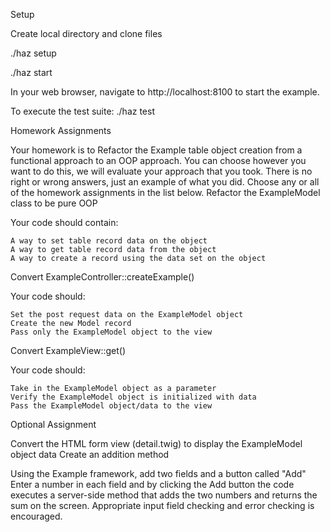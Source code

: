 Setup

Create local directory and clone files

./haz setup

./haz start

In your web browser, navigate to http://localhost:8100 to start the example.

To execute the test suite: ./haz test


Homework Assignments

Your homework is to Refactor the Example table object creation from a functional approach to an OOP approach. You can choose however you want to do this, we will evaluate your approach that you took. There is no right or wrong answers, just an example of what you did. Choose any or all of the homework assignments in the list below.
Refactor the ExampleModel class to be pure OOP

Your code should contain:

    A way to set table record data on the object
    A way to get table record data from the object
    A way to create a record using the data set on the object

Convert ExampleController::createExample()

Your code should:

    Set the post request data on the ExampleModel object
    Create the new Model record
    Pass only the ExampleModel object to the view

Convert ExampleView::get()

Your code should:

    Take in the ExampleModel object as a parameter
    Verify the ExampleModel object is initialized with data
    Pass the ExampleModel object/data to the view

Optional Assignment

Convert the HTML form view (detail.twig) to display the ExampleModel object data
Create an addition method

Using the Example framework, add two fields and a button called "Add" Enter a number in each field and by clicking the Add button the code executes a server-side method that adds the two numbers and returns the sum on the screen. Appropriate input field checking and error checking is encouraged.
